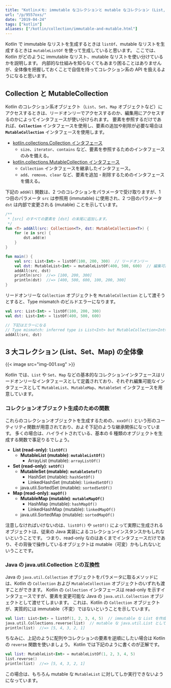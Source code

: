 ```yaml
---
title: "Kotlinメモ: immutable なコレクションと mutable なコレクション (List, Set, Map)"
url: "/p/9557oxs/"
date: "2019-04-24"
tags: ["kotlin"]
aliases: ["/kotlin/collection/immutable-and-mutable.html"]
---
```


Kotlin で immutable なリストを生成するときは `listOf`、mutable なリストを生成するときは `mutableListOf` を使って生成していると思います。
ここでは、Kotlin がどのように immutable なリスト、mutable なリストを使い分けているかを説明します。
内部的な仕組みを知らなくてもあまり困ることはありませんが、全体像を把握しておくことで自信を持ってコレクション系の API を扱えるようになると思います。


Collection と MutableCollection
----

Kotlin のコレクション系オブジェクト（`List`、`Set`、`Map` オブジェクトなど）にアクセスするときは、リードオンリーでアクセスするのか、編集用にアクセスするのかによってインタフェースが使い分けられます。
要素を参照するだけであれば、**`Collection`** インタフェースを使用し、要素の追加や削除が必要な場合は **`MutableCollection`** インタフェースを使用します。

* [kotlin.collections.Collection インタフェース](https://kotlinlang.org/api/latest/jvm/stdlib/kotlin.collections/-collection/index.html)
    * `size`、`iterator`、`contains` など、要素を参照するためのインタフェースのみを備える。
* [kotlin.collections.MutableCollection インタフェース](https://kotlinlang.org/api/latest/jvm/stdlib/kotlin.collections/-mutable-collection/index.html)
    * `Collection` インタフェースを継承したインタフェース。
    * `add`、`remove`、`clear` など、要素を追加・削除するためのインタフェースを備える。

下記の `addAll` 関数は、2 つのコレクションをパラメータで受け取りますが、1 つ目のパラメータ `src` は参照用 (immutable) に使用され、2 つ目のパラメータ `dst` は内部で変更される (mutable) ことを示しています。

```kotlin
/**
 * [src] のすべての要素を [dst] の末尾に追加します。
 */
fun <T> addAll(src: Collection<T>, dst: MutableCollection<T>) {
    for (e in src) {
        dst.add(e)
    }
}

fun main() {
    val src: List<Int> = listOf(100, 200, 300)  // リードオンリー
    val dst: MutableList<Int> = mutableListOf(400, 500, 600)  // 編集可能
    addAll(src, dst)
    println(src)  //=> [100, 200, 300]
    println(dst)  //=> [400, 500, 600, 100, 200, 300]
}
```

リードオンリーな `Collection` オブジェクトを `MutableCollection` として渡そうとすると、Type mismatch のビルドエラーになります。

```kotlin
val src: List<Int> = listOf(100, 200, 300)
val dst: List<Int> = listOf(400, 500, 600)

// 下記はエラーになる
// Type mismatch: inferred type is List<Int> but MutableCollection<Int> was expected
addAll(src, dst)
```


3 大コレクション (List、Set、Map) の全体像
----

{{< image src="img-001.svg" >}}

Kotlin では、`List` や `Set`、`Map` などの基本的なコレクションインタフェースはリードオンリーなインタフェースとして定義されており、それぞれ編集可能なインタフェースとして `MutableList`、`MutableMap`、`MutableSet` インタフェースを用意しています。

### コレクションオブジェクト生成のための関数

これらのコレクションオブジェクトを生成するための、`xxxOf()` という形のユーティリティ関数が用意されており、およそ下記のような継承関係になっています。
多くの場合は、ハイライトされている、基本の 6 種類のオブジェクトを生成する関数で事足りるでしょう。

- <b>List (read-only)</b>: **`listOf()`**
    - <b>MutableList (mutable)</b>: **`mutableListOf()`**
        - ArrayList (mutable): `arrayListOf()`
- <b>Set (read-only)</b>: **`setOf()`**
    - <b>MutableSet (mutable)</b>: **`mutableSetof()`**
        - HashSet (mutable): `hashSetOf()`
        - LinkedHashSet (mutable): `linkedSetOf()`
    - java.util.SortedSet (mutable): `sortedSetOf()`
- <b>Map (read-only)</b>: **`mapOf()`**
    - <b>MutableMap (mutable)</b>: **`mutableMapOf()`**
        - HashMap (mutable): `hashMapOf()`
        - LinkedHashMap (mutable): `linkedMapOf()`
    - java.util.SortedMap (mutable): `sortedMapOf()`

注意しなければいけないのは、`listOf()` や `setOf()` によって実際に生成されるオブジェクトは、従来の Java 実装によるコレクションインスタンスかもしれないということです。
つまり、read-only なのはあくまでインタフェースだけであり、その背後で操作しているオブジェクトは mutable（可変）かもしれないということです。


### Java の java.util.Collection との互換性

Java の `java.util.Collection` オブジェクトをパラメータに取るメソッドには、Kotlin の `Collection` および `MutableCollection` オブジェクトのいずれも渡すことができます。
Kotlin の `Collection` インタフェースは read-only を示すインタフェースですが、要素を変更可能な Java の `java.util.Collection` オブジェクトとして渡せてしまいます。
これは、Kotlin の `Collection` オブジェクトが、実質的には immutable（不変）ではないということを示しています。

```kotlin
val list: List<Int> = listOf(1, 2, 3, 4, 5)  // immutable な List を作成しているつもり
java.util.Collections.reverse(list)  // mutable な java.util.List として渡せてしまう
println(list)  //=> [5, 4, 3, 2, 1]
```

ちなみに、上記のように配列やコレクションの要素を逆順にしたい場合は Kotlin の `reverse` 関数を使いましょう。
Kotlin では下記のように書くのが正解です。

```kotlin
val list: MutableList<Int> = mutableListOf(1, 2, 3, 4, 5)
list.reverse()
println(list)  //=> [5, 4, 3, 2, 1]
```

この場合は、もちろん mutable な `MutableList` に対してしか実行できないようになっています。

